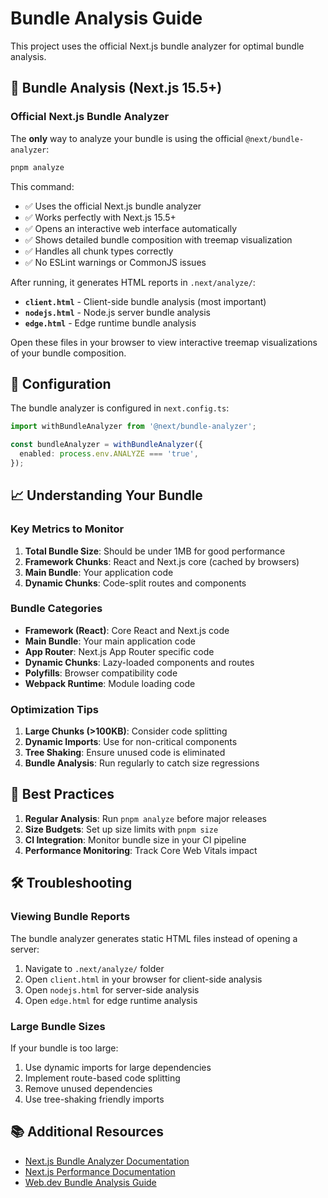# Bundle Analysis Guide

This project uses the official Next.js bundle analyzer for optimal bundle analysis.

## 🎯 Bundle Analysis (Next.js 15.5+)

### Official Next.js Bundle Analyzer

The **only** way to analyze your bundle is using the official `@next/bundle-analyzer`:

```bash
pnpm analyze
```

This command:

- ✅ Uses the official Next.js bundle analyzer
- ✅ Works perfectly with Next.js 15.5+
- ✅ Opens an interactive web interface automatically
- ✅ Shows detailed bundle composition with treemap visualization
- ✅ Handles all chunk types correctly
- ✅ No ESLint warnings or CommonJS issues

After running, it generates HTML reports in `.next/analyze/`:

- **`client.html`** - Client-side bundle analysis (most important)
- **`nodejs.html`** - Node.js server bundle analysis
- **`edge.html`** - Edge runtime bundle analysis

Open these files in your browser to view interactive treemap visualizations of your bundle composition.

## 🔧 Configuration

The bundle analyzer is configured in `next.config.ts`:

```typescript
import withBundleAnalyzer from '@next/bundle-analyzer';

const bundleAnalyzer = withBundleAnalyzer({
  enabled: process.env.ANALYZE === 'true',
});
```

## 📈 Understanding Your Bundle

### Key Metrics to Monitor

1. **Total Bundle Size**: Should be under 1MB for good performance
2. **Framework Chunks**: React and Next.js core (cached by browsers)
3. **Main Bundle**: Your application code
4. **Dynamic Chunks**: Code-split routes and components

### Bundle Categories

- **Framework (React)**: Core React and Next.js code
- **Main Bundle**: Your main application code
- **App Router**: Next.js App Router specific code
- **Dynamic Chunks**: Lazy-loaded components and routes
- **Polyfills**: Browser compatibility code
- **Webpack Runtime**: Module loading code

### Optimization Tips

1. **Large Chunks (>100KB)**: Consider code splitting
2. **Dynamic Imports**: Use for non-critical components
3. **Tree Shaking**: Ensure unused code is eliminated
4. **Bundle Analysis**: Run regularly to catch size regressions

## 🚀 Best Practices

1. **Regular Analysis**: Run `pnpm analyze` before major releases
2. **Size Budgets**: Set up size limits with `pnpm size`
3. **CI Integration**: Monitor bundle size in your CI pipeline
4. **Performance Monitoring**: Track Core Web Vitals impact

## 🛠️ Troubleshooting

### Viewing Bundle Reports

The bundle analyzer generates static HTML files instead of opening a server:

1. Navigate to `.next/analyze/` folder
2. Open `client.html` in your browser for client-side analysis
3. Open `nodejs.html` for server-side analysis
4. Open `edge.html` for edge runtime analysis

### Large Bundle Sizes

If your bundle is too large:

1. Use dynamic imports for large dependencies
2. Implement route-based code splitting
3. Remove unused dependencies
4. Use tree-shaking friendly imports

## 📚 Additional Resources

- [Next.js Bundle Analyzer Documentation](https://www.npmjs.com/package/@next/bundle-analyzer)
- [Next.js Performance Documentation](https://nextjs.org/docs/advanced-features/measuring-performance)
- [Web.dev Bundle Analysis Guide](https://web.dev/reduce-javascript-payloads-with-code-splitting/)
